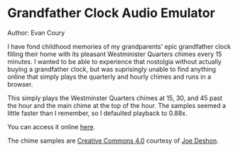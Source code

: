 # Grandfather Clock Audio Emulator

Author: Evan Coury

I have fond childhood memories of my grandparents' epic grandfather clock filling their home with its pleasant Westminister Quarters chimes every 15 minutes. I wanted to be able to experience that nostolgia without actually buying a grandfather clock, but was suprisingly unable to find anything online that simply plays the quarterly and hourly chimes and runs in a browser.

This simply plays the Westminster Quarters chimes at 15, 30, and 45 past the hour and the main chime at the top of the hour. The samples seemed a little faster than I remember, so I defaulted playback to 0.88x.

You can access it online [here](https://evan.pro/grandfather-clock).

The chime samples are [Creative Commons 4.0](https://creativecommons.org/licenses/by/4.0/) courtesy of [Joe Deshon](https://freesound.org/people/joedeshon/packs/7926/).